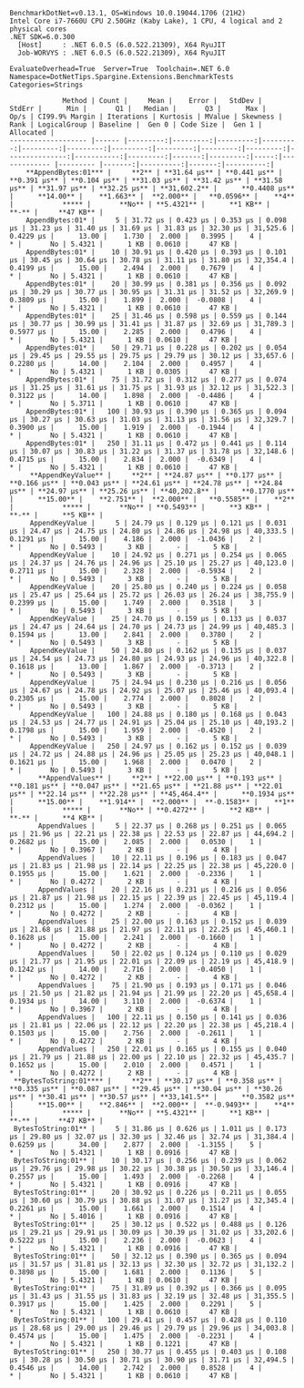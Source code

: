 
    BenchmarkDotNet=v0.13.1, OS=Windows 10.0.19044.1706 (21H2)
    Intel Core i7-7660U CPU 2.50GHz (Kaby Lake), 1 CPU, 4 logical and 2 physical cores
    .NET SDK=6.0.300
      [Host]     : .NET 6.0.5 (6.0.522.21309), X64 RyuJIT
      Job-WORVYS : .NET 6.0.5 (6.0.522.21309), X64 RyuJIT

    EvaluateOverhead=True  Server=True  Toolchain=.NET 6.0  
    Namespace=DotNetTips.Spargine.Extensions.BenchmarkTests  Categories=Strings  

                 Method | Count |     Mean |    Error |   StdDev |   StdErr |      Min |       Q1 |   Median |       Q3 |      Max |     Op/s | CI99.9% Margin | Iterations | Kurtosis | MValue | Skewness | Rank | LogicalGroup | Baseline |  Gen 0 | Code Size |  Gen 1 | Allocated |
    ------------------- |------ |---------:|---------:|---------:|---------:|---------:|---------:|---------:|---------:|---------:|---------:|---------------:|-----------:|---------:|-------:|---------:|-----:|------------- |--------- |-------:|----------:|-------:|----------:|
        **AppendBytes:01*** |     **2** | **31.64 μs** | **0.441 μs** | **0.391 μs** | **0.104 μs** | **31.03 μs** | **31.42 μs** | **31.58 μs** | **31.97 μs** | **32.25 μs** | **31,602.2** |      **0.4408 μs** |      **14.00** |    **1.663** |  **2.000** |   **0.0596** |    **4** |            ***** |       **No** | **5.4321** |      **1 KB** |      **-** |     **47 KB** |
        AppendBytes:01* |     5 | 31.72 μs | 0.423 μs | 0.353 μs | 0.098 μs | 31.23 μs | 31.40 μs | 31.69 μs | 31.83 μs | 32.30 μs | 31,525.6 |      0.4229 μs |      13.00 |    1.730 |  2.000 |   0.3995 |    4 |            * |       No | 5.4321 |      1 KB | 0.0610 |     47 KB |
        AppendBytes:01* |    10 | 30.91 μs | 0.420 μs | 0.393 μs | 0.101 μs | 30.45 μs | 30.64 μs | 30.78 μs | 31.11 μs | 31.80 μs | 32,354.4 |      0.4199 μs |      15.00 |    2.494 |  2.000 |   0.7679 |    4 |            * |       No | 5.4321 |      1 KB | 0.0610 |     47 KB |
        AppendBytes:01* |    20 | 30.99 μs | 0.381 μs | 0.356 μs | 0.092 μs | 30.29 μs | 30.77 μs | 30.95 μs | 31.31 μs | 31.52 μs | 32,269.9 |      0.3809 μs |      15.00 |    1.899 |  2.000 |  -0.0808 |    4 |            * |       No | 5.4321 |      1 KB | 0.0610 |     47 KB |
        AppendBytes:01* |    25 | 31.46 μs | 0.598 μs | 0.559 μs | 0.144 μs | 30.77 μs | 30.99 μs | 31.41 μs | 31.87 μs | 32.69 μs | 31,789.3 |      0.5977 μs |      15.00 |    2.285 |  2.000 |   0.4796 |    4 |            * |       No | 5.4321 |      1 KB | 0.0610 |     47 KB |
        AppendBytes:01* |    50 | 29.71 μs | 0.228 μs | 0.202 μs | 0.054 μs | 29.45 μs | 29.55 μs | 29.75 μs | 29.79 μs | 30.12 μs | 33,657.6 |      0.2280 μs |      14.00 |    2.104 |  2.000 |   0.4957 |    4 |            * |       No | 5.4321 |      1 KB | 0.0305 |     47 KB |
        AppendBytes:01* |    75 | 31.72 μs | 0.312 μs | 0.277 μs | 0.074 μs | 31.25 μs | 31.61 μs | 31.75 μs | 31.93 μs | 32.12 μs | 31,522.3 |      0.3122 μs |      14.00 |    1.898 |  2.000 |  -0.4486 |    4 |            * |       No | 5.3711 |      1 KB | 0.0610 |     47 KB |
        AppendBytes:01* |   100 | 30.93 μs | 0.390 μs | 0.365 μs | 0.094 μs | 30.27 μs | 30.63 μs | 31.03 μs | 31.13 μs | 31.56 μs | 32,329.7 |      0.3900 μs |      15.00 |    1.919 |  2.000 |  -0.1944 |    4 |            * |       No | 5.4321 |      1 KB | 0.0610 |     47 KB |
        AppendBytes:01* |   250 | 31.11 μs | 0.472 μs | 0.441 μs | 0.114 μs | 30.07 μs | 30.83 μs | 31.22 μs | 31.37 μs | 31.78 μs | 32,148.6 |      0.4715 μs |      15.00 |    2.834 |  2.000 |  -0.6349 |    4 |            * |       No | 5.4321 |      1 KB | 0.0610 |     47 KB |
         **AppendKeyValue** |     **2** | **24.87 μs** | **0.177 μs** | **0.166 μs** | **0.043 μs** | **24.61 μs** | **24.78 μs** | **24.84 μs** | **24.97 μs** | **25.26 μs** | **40,202.8** |      **0.1770 μs** |      **15.00** |    **2.751** |  **2.000** |   **0.5585** |    **2** |            ***** |       **No** | **0.5493** |      **3 KB** |      **-** |      **5 KB** |
         AppendKeyValue |     5 | 24.79 μs | 0.129 μs | 0.121 μs | 0.031 μs | 24.47 μs | 24.75 μs | 24.80 μs | 24.86 μs | 24.98 μs | 40,333.5 |      0.1291 μs |      15.00 |    4.186 |  2.000 |  -1.0436 |    2 |            * |       No | 0.5493 |      3 KB |      - |      5 KB |
         AppendKeyValue |    10 | 24.92 μs | 0.271 μs | 0.254 μs | 0.065 μs | 24.37 μs | 24.76 μs | 24.96 μs | 25.10 μs | 25.27 μs | 40,123.0 |      0.2711 μs |      15.00 |    2.328 |  2.000 |  -0.5934 |    2 |            * |       No | 0.5493 |      3 KB |      - |      5 KB |
         AppendKeyValue |    20 | 25.80 μs | 0.240 μs | 0.224 μs | 0.058 μs | 25.47 μs | 25.64 μs | 25.72 μs | 26.03 μs | 26.24 μs | 38,755.9 |      0.2399 μs |      15.00 |    1.749 |  2.000 |   0.3518 |    3 |            * |       No | 0.5493 |      3 KB |      - |      5 KB |
         AppendKeyValue |    25 | 24.70 μs | 0.159 μs | 0.133 μs | 0.037 μs | 24.47 μs | 24.64 μs | 24.70 μs | 24.73 μs | 24.99 μs | 40,485.3 |      0.1594 μs |      13.00 |    2.841 |  2.000 |   0.3780 |    2 |            * |       No | 0.5493 |      3 KB |      - |      5 KB |
         AppendKeyValue |    50 | 24.80 μs | 0.162 μs | 0.135 μs | 0.037 μs | 24.54 μs | 24.73 μs | 24.80 μs | 24.93 μs | 24.96 μs | 40,322.8 |      0.1618 μs |      13.00 |    1.867 |  2.000 |  -0.3713 |    2 |            * |       No | 0.5493 |      3 KB |      - |      5 KB |
         AppendKeyValue |    75 | 24.94 μs | 0.230 μs | 0.216 μs | 0.056 μs | 24.67 μs | 24.78 μs | 24.92 μs | 25.07 μs | 25.46 μs | 40,093.4 |      0.2305 μs |      15.00 |    2.774 |  2.000 |   0.8028 |    2 |            * |       No | 0.5493 |      3 KB |      - |      5 KB |
         AppendKeyValue |   100 | 24.88 μs | 0.180 μs | 0.168 μs | 0.043 μs | 24.53 μs | 24.77 μs | 24.91 μs | 25.04 μs | 25.10 μs | 40,193.2 |      0.1798 μs |      15.00 |    1.959 |  2.000 |  -0.4520 |    2 |            * |       No | 0.5493 |      3 KB |      - |      5 KB |
         AppendKeyValue |   250 | 24.97 μs | 0.162 μs | 0.152 μs | 0.039 μs | 24.72 μs | 24.88 μs | 24.96 μs | 25.05 μs | 25.23 μs | 40,048.1 |      0.1621 μs |      15.00 |    1.968 |  2.000 |   0.0470 |    2 |            * |       No | 0.5493 |      3 KB |      - |      5 KB |
           **AppendValues** |     **2** | **22.00 μs** | **0.193 μs** | **0.181 μs** | **0.047 μs** | **21.65 μs** | **21.88 μs** | **22.01 μs** | **22.14 μs** | **22.28 μs** | **45,464.4** |      **0.1934 μs** |      **15.00** |    **1.914** |  **2.000** |  **-0.1583** |    **1** |            ***** |       **No** | **0.4272** |      **2 KB** |      **-** |      **4 KB** |
           AppendValues |     5 | 22.37 μs | 0.268 μs | 0.251 μs | 0.065 μs | 21.96 μs | 22.21 μs | 22.38 μs | 22.53 μs | 22.87 μs | 44,694.2 |      0.2682 μs |      15.00 |    2.085 |  2.000 |   0.0530 |    1 |            * |       No | 0.3967 |      2 KB |      - |      4 KB |
           AppendValues |    10 | 22.11 μs | 0.196 μs | 0.183 μs | 0.047 μs | 21.83 μs | 21.98 μs | 22.14 μs | 22.25 μs | 22.38 μs | 45,220.0 |      0.1955 μs |      15.00 |    1.621 |  2.000 |  -0.2336 |    1 |            * |       No | 0.4272 |      2 KB |      - |      4 KB |
           AppendValues |    20 | 22.16 μs | 0.231 μs | 0.216 μs | 0.056 μs | 21.87 μs | 21.98 μs | 22.15 μs | 22.39 μs | 22.45 μs | 45,119.4 |      0.2312 μs |      15.00 |    1.274 |  2.000 |  -0.0362 |    1 |            * |       No | 0.4272 |      2 KB |      - |      4 KB |
           AppendValues |    25 | 22.00 μs | 0.163 μs | 0.152 μs | 0.039 μs | 21.68 μs | 21.88 μs | 21.97 μs | 22.11 μs | 22.25 μs | 45,460.1 |      0.1628 μs |      15.00 |    2.241 |  2.000 |  -0.1660 |    1 |            * |       No | 0.4272 |      2 KB |      - |      4 KB |
           AppendValues |    50 | 22.02 μs | 0.124 μs | 0.110 μs | 0.029 μs | 21.77 μs | 21.95 μs | 22.01 μs | 22.09 μs | 22.19 μs | 45,418.9 |      0.1242 μs |      14.00 |    2.716 |  2.000 |  -0.4050 |    1 |            * |       No | 0.4272 |      2 KB |      - |      4 KB |
           AppendValues |    75 | 21.90 μs | 0.193 μs | 0.171 μs | 0.046 μs | 21.50 μs | 21.82 μs | 21.94 μs | 21.99 μs | 22.20 μs | 45,658.4 |      0.1934 μs |      14.00 |    3.110 |  2.000 |  -0.6374 |    1 |            * |       No | 0.3967 |      2 KB |      - |      4 KB |
           AppendValues |   100 | 22.11 μs | 0.150 μs | 0.141 μs | 0.036 μs | 21.81 μs | 22.06 μs | 22.12 μs | 22.20 μs | 22.38 μs | 45,218.4 |      0.1503 μs |      15.00 |    2.756 |  2.000 |  -0.2611 |    1 |            * |       No | 0.4272 |      2 KB |      - |      4 KB |
           AppendValues |   250 | 22.01 μs | 0.165 μs | 0.155 μs | 0.040 μs | 21.79 μs | 21.88 μs | 22.00 μs | 22.10 μs | 22.32 μs | 45,435.7 |      0.1652 μs |      15.00 |    2.010 |  2.000 |   0.4571 |    1 |            * |       No | 0.4272 |      2 KB |      - |      4 KB |
     **BytesToString:01**** |     **2** | **30.17 μs** | **0.358 μs** | **0.335 μs** | **0.087 μs** | **29.45 μs** | **30.04 μs** | **30.26 μs** | **30.41 μs** | **30.57 μs** | **33,141.5** |      **0.3582 μs** |      **15.00** |    **2.846** |  **2.000** |  **-0.9493** |    **4** |            ***** |       **No** | **5.4321** |      **1 KB** |      **-** |     **47 KB** |
     BytesToString:01** |     5 | 31.86 μs | 0.626 μs | 1.011 μs | 0.173 μs | 29.80 μs | 32.07 μs | 32.30 μs | 32.46 μs | 32.74 μs | 31,384.4 |      0.6259 μs |      34.00 |    2.877 |  2.000 |  -1.3155 |    5 |            * |       No | 5.4321 |      1 KB | 0.0916 |     47 KB |
     BytesToString:01** |    10 | 30.17 μs | 0.256 μs | 0.239 μs | 0.062 μs | 29.76 μs | 29.98 μs | 30.22 μs | 30.38 μs | 30.50 μs | 33,146.4 |      0.2557 μs |      15.00 |    1.493 |  2.000 |  -0.2268 |    4 |            * |       No | 5.4321 |      1 KB | 0.0916 |     47 KB |
     BytesToString:01** |    20 | 30.92 μs | 0.226 μs | 0.211 μs | 0.055 μs | 30.60 μs | 30.79 μs | 30.88 μs | 31.07 μs | 31.27 μs | 32,345.4 |      0.2261 μs |      15.00 |    1.661 |  2.000 |   0.1514 |    4 |            * |       No | 5.4016 |      1 KB | 0.0916 |     47 KB |
     BytesToString:01** |    25 | 30.12 μs | 0.522 μs | 0.488 μs | 0.126 μs | 29.21 μs | 29.91 μs | 30.09 μs | 30.39 μs | 31.02 μs | 33,202.6 |      0.5222 μs |      15.00 |    2.236 |  2.000 |  -0.0623 |    4 |            * |       No | 5.4321 |      1 KB | 0.0916 |     47 KB |
     BytesToString:01** |    50 | 32.12 μs | 0.390 μs | 0.365 μs | 0.094 μs | 31.57 μs | 31.81 μs | 32.13 μs | 32.30 μs | 32.72 μs | 31,132.2 |      0.3898 μs |      15.00 |    1.681 |  2.000 |   0.1136 |    5 |            * |       No | 5.4321 |      1 KB | 0.0610 |     47 KB |
     BytesToString:01** |    75 | 31.89 μs | 0.392 μs | 0.366 μs | 0.095 μs | 31.43 μs | 31.55 μs | 31.83 μs | 32.19 μs | 32.48 μs | 31,355.5 |      0.3917 μs |      15.00 |    1.425 |  2.000 |   0.2291 |    5 |            * |       No | 5.4321 |      1 KB | 0.0610 |     47 KB |
     BytesToString:01** |   100 | 29.41 μs | 0.457 μs | 0.428 μs | 0.110 μs | 28.68 μs | 29.00 μs | 29.46 μs | 29.79 μs | 29.96 μs | 34,003.8 |      0.4574 μs |      15.00 |    1.475 |  2.000 |  -0.2231 |    4 |            * |       No | 5.4321 |      1 KB | 0.1221 |     47 KB |
     BytesToString:01** |   250 | 30.77 μs | 0.455 μs | 0.403 μs | 0.108 μs | 30.28 μs | 30.50 μs | 30.71 μs | 30.90 μs | 31.71 μs | 32,494.5 |      0.4546 μs |      14.00 |    2.742 |  2.000 |   0.8528 |    4 |            * |       No | 5.4321 |      1 KB | 0.0610 |     47 KB |
